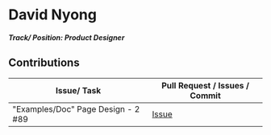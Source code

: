 # David Nyong

##### Track/ Position: **Product Designer**

## Contributions

| Issue/ Task       | Pull Request / Issues / Commit                                          |
| ----------------- | ----------------------------------------------------------------------- |
| "Examples/Doc" Page Design - 2 #89 | [Issue](https://github.com/zuri-training/AuthWiki_Team9/issues/89) |
